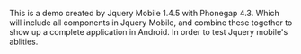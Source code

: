 This is a demo created by Jquery Mobile 1.4.5 with Phonegap 4.3.
Which will include all components in Jquery Mobile, and combine these together to show up a complete application in Android.
In order to test Jquery mobile's ablities.
